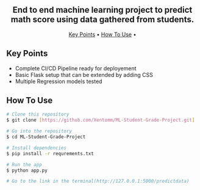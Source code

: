 <h2 align="center">End to end machine learning project to predict math score using data gathered from students.</h2>

<p align="center">
  <a href="#key-points">Key Points</a> •
  <a href="#how-to-use">How To Use</a> •
</p>

## Key Points

* Complete CI/CD Pipeline ready for deployement
* Basic Flask setup that can be extended by adding CSS
* Multiple Regression models tested 

## How To Use

```bash
# Clone this repository
$ git clone [https://github.com/Xentomm/ML-Student-Grade-Project.git]

# Go into the repository
$ cd ML-Student-Grade-Project

# Install dependencies
$ pip install -r requrements.txt

# Run the app
$ python app.py

# Go to the link in the terminal(http://127.0.0.1:5000/predictdata)
```

